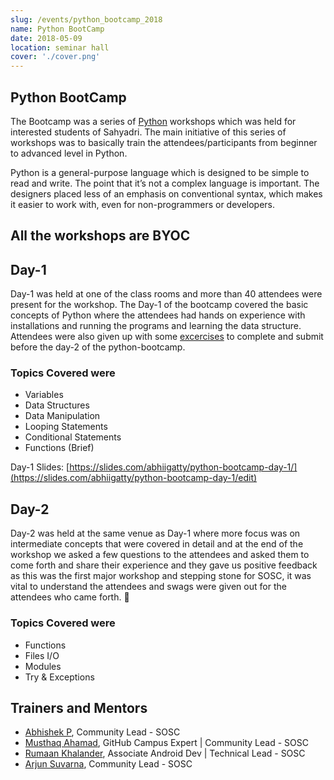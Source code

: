 ```yaml
---
slug: /events/python_bootcamp_2018
name: Python BootCamp
date: 2018-05-09
location: seminar hall
cover: './cover.png'
---
```


## Python BootCamp
The Bootcamp was a series of [Python](https://www.python.org/) workshops which was held for interested students of Sahyadri.
The main initiative of this series of workshops was to basically train the attendees/participants from
beginner to advanced level in Python.

Python is a general-purpose language which is designed to be simple to read and write. The point that it’s not a complex language is important. The designers placed less of an emphasis on conventional syntax, which makes it easier to work with, even for non-programmers or developers.

## All the workshops are BYOC

## Day-1
Day-1 was held at one of the class rooms and more than 40 attendees were present for the workshop.
The Day-1 of the bootcamp covered the basic concepts of Python where the attendees had hands on experience with installations and running the programs and learning the data structure. Attendees were also given up with some [excercises](https://drive.google.com/open?id=1Hpi9sASLKnaVDHfva83LWynmWC1FhkVx) to complete and submit before the day-2 of the python-bootcamp.
### Topics Covered were
- Variables
- Data Structures
- Data Manipulation
- Looping Statements
- Conditional Statements
- Functions (Brief)

Day-1 Slides: [https://slides.com/abhiigatty/python-bootcamp-day-1/](https://slides.com/abhiigatty/python-bootcamp-day-1/edit)

## Day-2
Day-2 was held at the same venue as Day-1 where more focus was on intermediate concepts that were covered in detail and at the end of the workshop we asked a few questions to the attendees and asked them to come forth and share their experience and they gave us positive feedback as this was the first major workshop and stepping stone for SOSC, it was vital to understand the attendees and swags were given out for the attendees who came forth. 💖    
### Topics Covered were
- Functions
- Files I/O
- Modules
- Try & Exceptions

## Trainers and Mentors
- [Abhishek P](https://github.com/hitoshirenu), Community Lead - SOSC
- [Musthaq Ahamad](https://github.com/haxzie), GitHub Campus Expert | Community Lead - SOSC
- [Rumaan Khalander](https://github.com/rumaan), Associate Android Dev | Technical Lead - SOSC
- [Arjun Suvarna](https://github.com/arjunsuvarna1), Community Lead - SOSC

